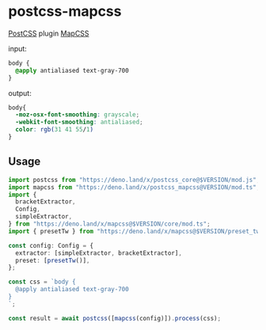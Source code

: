 # postcss-mapcss

[PostCSS] plugin [MapCSS]

[PostCSS]: https://github.com/postcss/postcss
[MapCSS]: https://mapcss.miyauchi.dev

input:

```css
body {
  @apply antialiased text-gray-700
}
```

output:

```css
body{
  -moz-osx-font-smoothing: grayscale;
  -webkit-font-smoothing: antialiased;
  color: rgb(31 41 55/1)
}
```

## Usage

```ts
import postcss from "https://deno.land/x/postcss_core@$VERSION/mod.js";
import mapcss from "https://deno.land/x/postcss_mapcss@VERSION/mod.ts";
import {
  bracketExtractor,
  Config,
  simpleExtractor,
} from "https://deno.land/x/mapcss@$VERSION/core/mod.ts";
import { presetTw } from "https://deno.land/x/mapcss@$VERSION/preset_tw/mod.ts";

const config: Config = {
  extractor: [simpleExtractor, bracketExtractor],
  preset: [presetTw()],
};

const css = `body {
  @apply antialiased text-gray-700
}
`;

const result = await postcss([mapcss(config)]).process(css);
```
